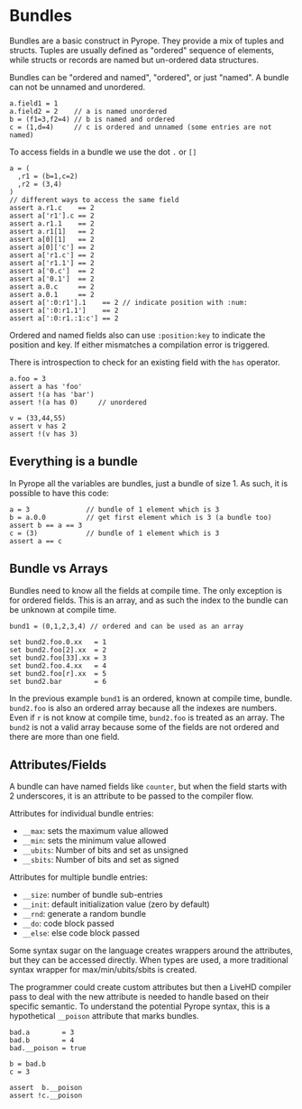 # Bundles

Bundles are a basic construct in Pyrope. They provide a mix of tuples and structs. Tuples are usually defined as "ordered"
sequence of elements, while structs or records are named but un-ordered data structures.

Bundles can be "ordered and named", "ordered", or just "named". A bundle can not be unnamed and unordered.

```
a.field1 = 1
a.field2 = 2    // a is named unordered
b = (f1=3,f2=4) // b is named and ordered
c = (1,d=4)     // c is ordered and unnamed (some entries are not named)
```

To access fields in a bundle we use the dot `.` or `[]`
```
a = (
  ,r1 = (b=1,c=2)
  ,r2 = (3,4)
)
// different ways to access the same field
assert a.r1.c    == 2
assert a['r1'].c == 2
assert a.r1.1    == 2
assert a.r1[1]   == 2
assert a[0][1]   == 2
assert a[0]['c'] == 2
assert a['r1.c'] == 2
assert a['r1.1'] == 2
assert a['0.c']  == 2
assert a['0.1']  == 2
assert a.0.c     == 2
assert a.0.1     == 2
assert a[':0:r1'].1    == 2 // indicate position with :num:
assert a[':0:r1.1']    == 2
assert a[':0:r1.:1:c'] == 2
```

Ordered and named fields also can use `:position:key` to indicate the position
and key. If either mismatches a compilation error is triggered.


There is introspection to check for an existing field with the `has` operator.

```
a.foo = 3
assert a has 'foo'
assert !(a has 'bar')
assert !(a has 0)     // unordered

v = (33,44,55)
assert v has 2
assert !(v has 3)
```

## Everything is a bundle

In Pyrope all the variables are bundles, just a bundle of size 1. As such, it is possible
to have this code:

```
a = 3              // bundle of 1 element which is 3
b = a.0.0          // get first element which is 3 (a bundle too)
assert b == a == 3
c = (3)            // bundle of 1 element which is 3
assert a == c
```

## Bundle vs Arrays

Bundles need to know all the fields at compile time. The only exception is for
ordered fields.  This is an array, and as such the index to the bundle can be
unknown at compile time.

```
bund1 = (0,1,2,3,4) // ordered and can be used as an array

set bund2.foo.0.xx   = 1
set bund2.foo[2].xx  = 2
set bund2.foo[33].xx = 3
set bund2.foo.4.xx   = 4
set bund2.foo[r].xx  = 5
set bund2.bar        = 6
```

In the previous example `bund1` is an ordered, known at compile time, bundle.
`bund2.foo` is also an ordered array because all the indexes are numbers. Even
if `r` is not know at compile time, `bund2.foo` is treated as an array. The
`bund2` is not a valid array because some of the fields are not ordered and
there are more than one field.

## Attributes/Fields


A bundle can have named fields like `counter`, but when the field starts with 2
underscores, it is an attribute to be passed to the compiler flow. 

Attributes for individual bundle entries:

* `__max`: sets the maximum value allowed
* `__min`: sets the minimum value allowed
* `__ubits`: Number of bits and set as unsigned
* `__sbits`: Number of bits and set as signed

Attributes for multiple bundle entries:

* `__size`: number of bundle sub-entries
* `__init`: default initialization value (zero by default)
* `__rnd`: generate a random bundle
* `__do`: code block passed
* `__else`: else code block passed


Some syntax sugar on the language creates wrappers around the attributes, but
they can be accessed directly. When types are used, a more traditional syntax
wrapper for max/min/ubits/sbits is created.


The programmer could create custom attributes but then a LiveHD compiler pass
to deal with the new attribute is needed to handle based on their specific
semantic. To understand the potential Pyrope syntax, this is a hypothetical
`__poison` attribute that marks bundles.

```
bad.a        = 3
bad.b        = 4
bad.__poison = true

b = bad.b
c = 3

assert  b.__poison
assert !c.__poison
```

